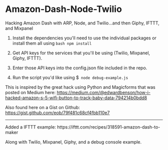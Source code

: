 # Amazon-Dash-Node-Twilio
Hacking Amazon Dash with ARP, Node, and Twilio…and then Giphy, IFTTT, and Mixpanel

1) Install the dependencies you'll need to use the individual packages or install them all using 
```bash npm install```

2) Get API keys for the services that you'll be using (Twilio, Mixpanel, Giphy, IFTTT).

3) Enter those API keys into the config.json file included in the repo.

4) Run the script you'd like using $``` node debug-example.js```


This is inspired by the great hack using Python and Magicforms that was posted on Medium here:
https://medium.com/@edwardbenson/how-i-hacked-amazon-s-5-wifi-button-to-track-baby-data-794214b0bdd8

Also found here on a Gist on Github: https://gist.github.com/eob/79f481c68cf4fbb110e7


<hr/>
Added a IFTTT example:
https://ifttt.com/recipes/318591-amazon-dash-to-maker

Along with Twilio, Mixpanel, Giphy, and a debug console example.
